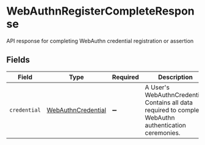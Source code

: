 # WebAuthnRegisterCompleteResponse

API response for completing WebAuthn credential registration or assertion


## Fields

| Field                                                                                                   | Type                                                                                                    | Required                                                                                                | Description                                                                                             |
| ------------------------------------------------------------------------------------------------------- | ------------------------------------------------------------------------------------------------------- | ------------------------------------------------------------------------------------------------------- | ------------------------------------------------------------------------------------------------------- |
| `credential`                                                                                            | [WebAuthnCredential](../../models/shared/webauthncredential.md)                                         | :heavy_minus_sign:                                                                                      | A User's WebAuthnCredential. Contains all data required to complete WebAuthn authentication ceremonies. |